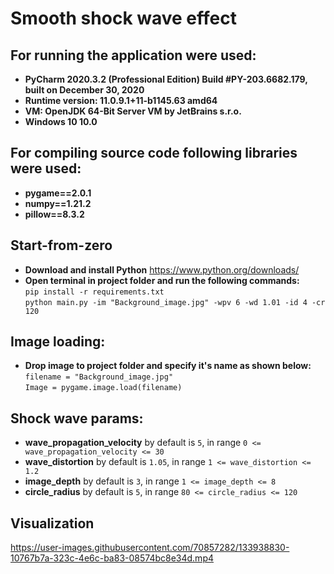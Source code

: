 # Smooth shock wave effect

## For running the application were used:
* __PyCharm 2020.3.2 (Professional Edition) Build #PY-203.6682.179, built on December 30, 2020__
* __Runtime version: 11.0.9.1+11-b1145.63 amd64__
* __VM: OpenJDK 64-Bit Server VM by JetBrains s.r.o.__
* __Windows 10 10.0__

## For compiling source code following libraries were used:
* __pygame==2.0.1__ 
* __numpy==1.21.2__
* __pillow==8.3.2__

## Start-from-zero
* __Download and install Python__ https://www.python.org/downloads/ 
* __Open terminal in project folder and run the following commands:__ \
`pip install -r requirements.txt`\
`python main.py -im "Background_image.jpg" -wpv 6 -wd 1.01 -id 4 -cr 120`
 

## Image loading:
* __Drop image to project folder and specify it's name as shown below:__ \
`filename = "Background_image.jpg"` \
`Image = pygame.image.load(filename)`


## Shock wave params:

* __wave_propagation_velocity__ by default is `5`, in range `0 <= wave_propagation_velocity <= 30`
* __wave_distortion__ by default is `1.05`, in range `1 <= wave_distortion <= 1.2`
* __image_depth__ by default is `3`, in range `1 <= image_depth <= 8`
* __circle_radius__ by default is `5`, in range `80 <= circle_radius <= 120`

## Visualization




https://user-images.githubusercontent.com/70857282/133938830-10767b7a-323c-4e6c-ba83-08574bc8e34d.mp4


